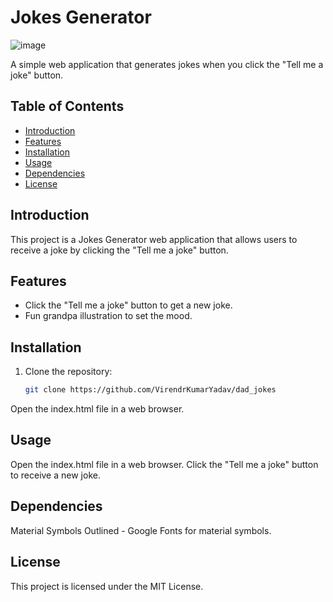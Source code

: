 
# Jokes Generator

![image](https://github.com/VirendrKumarYadav/dad_jokes/assets/87600216/cc22b755-5066-474e-9b66-36aec52c4cbc)

A simple web application that generates jokes when you click the "Tell me a joke" button.

## Table of Contents

- [Introduction](#introduction)
- [Features](#features)
- [Installation](#installation)
- [Usage](#usage)
- [Dependencies](#dependencies)
- [License](#license)

## Introduction

This project is a Jokes Generator web application that allows users to receive a joke by clicking the "Tell me a joke" button.

## Features

- Click the "Tell me a joke" button to get a new joke.
- Fun grandpa illustration to set the mood.

## Installation

1. Clone the repository:

   ```bash
   git clone https://github.com/VirendrKumarYadav/dad_jokes

Open the index.html file in a web browser.
## Usage
Open the index.html file in a web browser.
Click the "Tell me a joke" button to receive a new joke.
## Dependencies
Material Symbols Outlined - Google Fonts for material symbols.
## License
This project is licensed under the MIT License.
